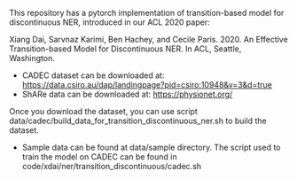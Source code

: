 This repository has a pytorch implementation of transition-based model for discontinuous NER, introduced in our ACL 2020 paper:

Xiang Dai, Sarvnaz Karimi, Ben Hachey, and Cecile Paris. 2020. An Effective Transition-based Model for Discontinuous NER. In ACL, Seattle, Washington.

* CADEC dataset can be downloaded at: https://data.csiro.au/dap/landingpage?pid=csiro:10948&v=3&d=true
* ShARe data can be downloaded at: https://physionet.org/


Once you download the dataset, you can use script data/cadec/build_data_for_transition_discontinuous_ner.sh to build the dataset.
* Sample data can be found at data/sample directory.
The script used to train the model on CADEC can be found in code/xdai/ner/transition_discontinuous/cadec.sh

